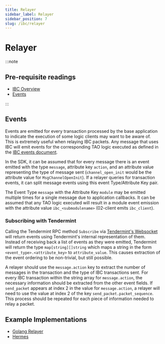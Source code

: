 ```yaml
---
title: Relayer
sidebar_label: Relayer
sidebar_position: 7
slug: /ibc/relayer
---
```


# Relayer

:::note

## Pre-requisite readings

- [IBC Overview](01-overview.md)
- [Events](https://github.com/cosmos/cosmos-sdk/blob/main/docs/learn/advanced/08-events.md)

:::

## Events

Events are emitted for every transaction processed by the base application to indicate the execution
of some logic clients may want to be aware of. This is extremely useful when relaying IBC packets.
Any message that uses IBC will emit events for the corresponding TAO logic executed as defined in
the [IBC events document](/events/events).

In the SDK, it can be assumed that for every message there is an event emitted with the type `message`,
attribute key `action`, and an attribute value representing the type of message sent
(`channel_open_init` would be the attribute value for `MsgChannelOpenInit`). If a relayer queries
for transaction events, it can split message events using this event Type/Attribute Key pair.

The Event Type `message` with the Attribute Key `module` may be emitted multiple times for a single
message due to application callbacks. It can be assumed that any TAO logic executed will result in
a module event emission with the attribute value `ibc_<submodulename>` (02-client emits `ibc_client`).

### Subscribing with Tendermint

Calling the Tendermint RPC method `Subscribe` via [Tendermint's Websocket](https://docs.tendermint.com/main/rpc/) will return events using
Tendermint's internal representation of them. Instead of receiving back a list of events as they
were emitted, Tendermint will return the type `map[string][]string` which maps a string in the
form `<event_type>.<attribute_key>` to `attribute_value`. This causes extraction of the event
ordering to be non-trivial, but still possible.

A relayer should use the `message.action` key to extract the number of messages in the transaction
and the type of IBC transactions sent. For every IBC transaction within the string array for
`message.action`, the necessary information should be extracted from the other event fields. If
`send_packet` appears at index 2 in the value for `message.action`, a relayer will need to use the
value at index 2 of the key `send_packet.packet_sequence`. This process should be repeated for each
piece of information needed to relay a packet.

## Example Implementations

- [Golang Relayer](https://github.com/cosmos/relayer)
- [Hermes](https://github.com/informalsystems/ibc-rs/tree/master/crates/relayer)
